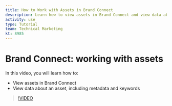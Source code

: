 ```yaml
---
title: How to Work with Assets in Brand Connect
description: Learn how to view assets in Brand Connect and view data about an asset, including metadata and keywords in [!UICONTROL Workfront DAM].
activity: use
type: Tutorial
team: Technical Marketing
kt: 8985
---
```

# Brand Connect: working with assets

In this video, you will learn how to:

* View assets in Brand Connect
* View data about an asset, including metadata and keywords

>[!VIDEO](https://video.tv.adobe.com/v/335247/?quality=12)
